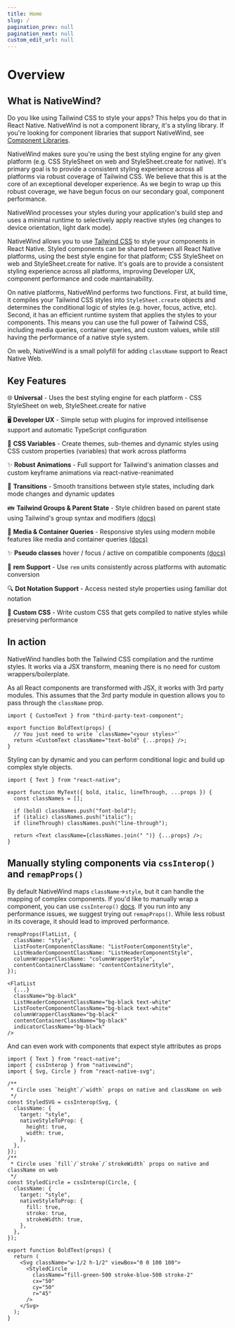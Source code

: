 ```yaml
---
title: Home
slug: /
pagination_prev: null
pagination_next: null
custom_edit_url: null
---
```


# Overview

## What is NativeWind?

Do you like using Tailwind CSS to style your apps? This helps you do that in React Native. NativeWind is not a component library, it's a styling library. If you're looking for component libraries that support NativeWind, see [Component Libraries](../guides/component-libraries).

NativeWind makes sure you're using the best styling engine for any given platform (e.g. CSS StyleSheet on web and StyleSheet.create for native). It's primary goal is to provide a consistent styling experience across all platforms via robust coverage of Tailwind CSS. We believe that this is at the core of an exceptional developer experience. As we begin to wrap up this robust coverage, we have begun focus on our secondary goal, component performance.

NativeWind processes your styles during your application's build step and uses a minimal runtime to selectively apply reactive styles (eg changes to device orientation, light dark mode).

NativeWind allows you to use [Tailwind CSS](https://tailwindcss.com) to style your components in React Native. Styled components can be shared between all React Native platforms, using the best style engine for that platform; CSS StyleSheet on web and StyleSheet.create for native. It's goals are to provide a consistent styling experience across all platforms, improving Developer UX, component performance and code maintainability.

On native platforms, NativeWind performs two functions. First, at build time, it compiles your Tailwind CSS styles into `StyleSheet.create` objects and determines the conditional logic of styles (e.g. hover, focus, active, etc). Second, it has an efficient runtime system that applies the styles to your components. This means you can use the full power of Tailwind CSS, including media queries, container queries, and custom values, while still having the performance of a native style system.

On web, NativeWind is a small polyfill for adding `className` support to React Native Web.

## Key Features

🌐 **Universal** - Uses the best styling engine for each platform - CSS StyleSheet on web, StyleSheet.create for native

🖥️ **Developer UX** - Simple setup with plugins for improved intellisense support and automatic TypeScript configuration

🎨 **CSS Variables** - Create themes, sub-themes and dynamic styles using CSS custom properties (variables) that work across platforms

✨ **Robust Animations** - Full support for Tailwind's animation classes and custom keyframe animations via react-native-reanimated

🔄 **Transitions** - Smooth transitions between style states, including dark mode changes and dynamic updates

👪 **Tailwind Groups & Parent State** - Style children based on parent state using Tailwind's group syntax and modifiers [(docs)](../core-concepts/states#hover-focus-and-active#styling-based-on-parent-state)

📱 **Media & Container Queries** - Responsive styles using modern mobile features like media and container queries [(docs)](../core-concepts/states#hover-focus-and-active)

✨ **Pseudo classes** hover / focus / active on compatible components [(docs)](../core-concepts/states#hover-focus-and-active)

📏 **rem Support** - Use `rem` units consistently across platforms with automatic conversion

🔍 **Dot Notation Support** - Access nested style properties using familiar dot notation

🎯 **Custom CSS** - Write custom CSS that gets compiled to native styles while preserving performance

## In action

NativeWind handles both the Tailwind CSS compilation and the runtime styles. It works via a JSX transform, meaning there is no need for custom wrappers/boilerplate.

As all React components are transformed with JSX, it works with 3rd party modules. This assumes that the 3rd party module in question allows you to pass through the `className` prop.

```tsx
import { CustomText } from "third-party-text-component";

export function BoldText(props) {
  // You just need to write `className="<your styles>"`
  return <CustomText className="text-bold" {...props} />;
}
```

Styling can by dynamic and you can perform conditional logic and build up complex style objects.

```tsx
import { Text } from "react-native";

export function MyText({ bold, italic, lineThrough, ...props }) {
  const classNames = [];

  if (bold) classNames.push("font-bold");
  if (italic) classNames.push("italic");
  if (lineThrough) classNames.push("line-through");

  return <Text className={classNames.join(" ")} {...props} />;
}
```

## Manually styling components via `cssInterop()` and `remapProps()`

By default NativeWind maps `className`->`style`, but it can handle the mapping of complex components. If you'd like to manually wrap a component, you can use `cssInterop()` [docs](../api/css-interop). If you run into any performance issues, we suggest trying out `remapProps()`. While less robust in its coverage, it should lead to improved performance.

```tsx
remapProps(FlatList, {
  className: "style",
  ListFooterComponentClassName: "ListFooterComponentStyle",
  ListHeaderComponentClassName: "ListHeaderComponentStyle",
  columnWrapperClassName: "columnWrapperStyle",
  contentContainerClassName: "contentContainerStyle",
});

<FlatList
  {...}
  className="bg-black"
  ListHeaderComponentClassName="bg-black text-white"
  ListFooterComponentClassName="bg-black text-white"
  columnWrapperClassName="bg-black"
  contentContainerClassName="bg-black"
  indicatorClassName="bg-black"
/>
```

And can even work with components that expect style attributes as props

```tsx
import { Text } from "react-native";
import { cssInterop } from "nativewind";
import { Svg, Circle } from "react-native-svg";

/**
 * Circle uses `height`/`width` props on native and className on web
 */
const StyledSVG = cssInterop(Svg, {
  className: {
	target: "style",
	nativeStyleToProp: {
	  height: true,
	  width: true,
	},
  },
});
/**
 * Circle uses `fill`/`stroke`/`strokeWidth` props on native and className on web
 */
const StyledCircle = cssInterop(Circle, {
  className: {
	target: "style",
	nativeStyleToProp: {
	  fill: true,
	  stroke: true,
	  strokeWidth: true,
	},
  },
});

export function BoldText(props) {
  return (
	<Svg className="w-1/2 h-1/2" viewBox="0 0 100 100">
	  <StyledCircle
		className="fill-green-500 stroke-blue-500 stroke-2"
		cx="50"
		cy="50"
		r="45"
	  />
	</Svg>
  );
}
```
